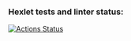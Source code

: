 ### Hexlet tests and linter status:
[![Actions Status](https://github.com/andrewostt/frontend-project-46/actions/workflows/hexlet-check.yml/badge.svg)](https://github.com/andrewostt/frontend-project-46/actions)